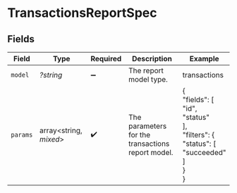 # TransactionsReportSpec


## Fields

| Field                                                                      | Type                                                                       | Required                                                                   | Description                                                                | Example                                                                    |
| -------------------------------------------------------------------------- | -------------------------------------------------------------------------- | -------------------------------------------------------------------------- | -------------------------------------------------------------------------- | -------------------------------------------------------------------------- |
| `model`                                                                    | *?string*                                                                  | :heavy_minus_sign:                                                         | The report model type.                                                     | transactions                                                               |
| `params`                                                                   | array<string, *mixed*>                                                     | :heavy_check_mark:                                                         | The parameters for the transactions report model.                          | {<br/>"fields": [<br/>"id",<br/>"status"<br/>],<br/>"filters": {<br/>"status": [<br/>"succeeded"<br/>]<br/>}<br/>} |